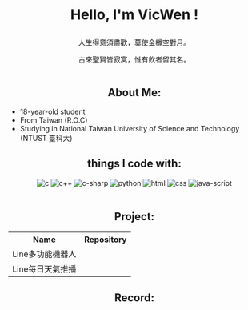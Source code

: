 <h1 align="center">
    <p>Hello, I'm VicWen !</p>
</h1>
<div align="center">
    <p>人生得意須盡歡，莫使金樽空對月。</p>
    <p>古來聖賢皆寂寞，惟有飲者留其名。</p>
</div>
<p align="center">
    <img src="https://gifdb.com/images/high/cartoon-character-louise-belcher-coding-is-fun-ctmkcciuc1gyxos2.gif" alt="">
</p>
<h2 align="center">About Me:</h2>
<ul>
    <li>18-year-old student</li>
    <li>From Taiwan (R.O.C)</li>
    <li>Studying in National Taiwan University of Science and Technology (NTUST 臺科大)</li>
</ul>
<h2 align="center">things I code with:</h2>
<p align="center">
    <img src="https://img.shields.io/static/v1?message=C&logo=C&labelColor=5c5c5c&color=1182c3&logoColor=1182c3&label=%20&style=plastic" alt="c">
    <img src="https://img.shields.io/static/v1?message=C%2B%2B&logo=c%2B%2B&labelColor=5c5c5c&color=7FFFD4&logoColor=7FFFD4&label=%20&style=plastic" alt="c++">
    <img src="https://img.shields.io/static/v1?message=python&logo=python&labelColor=5c5c5c&color=orange&logoColor=orange&label=%20&style=plastic" alt="c-sharp">
    <img src="https://img.shields.io/static/v1?message=C%2B%2B&logo=c%2B%2B&labelColor=5c5c5c&color=7FFFD4&logoColor=7FFFD4&label=%20&style=plastic" alt="python">
    <img src="https://img.shields.io/static/v1?message=html&logo=html5&labelColor=5c5c5c&color=F75000&logoColor=F75000&label=%20&style=plastic" alt="html">
    <img src="https://img.shields.io/static/v1?message=css&logo=css3&labelColor=5c5c5c&color=66B3FF&logoColor=66B3FF&label=%20&style=plastic" alt="css">
    <img src="https://img.shields.io/static/v1?message=JavaScript&logo=JavaScript&labelColor=5c5c5c&color=FFAD86&logoColor=FFAD86&label=%20&style=plastic" alt="java-script">
    <br><br>
    <img src="https://github-readme-stats.vercel.app/api/top-langs?username=vicwen0418&show_icons=true&locale=en&layout=compact&theme=nightowl" alt="">
</p>
<h2 align="center">Project:</h2>
<table align="center">
    <tr>
        <th>Name</th>
        <th>Repository</th>
    </tr>
    <tr>
        <td>Line多功能機器人</td>
        <td><a href="https://github.com/vicwen0418/Line-Assistant-Bot"><img src="https://github-readme-stats.vercel.app/api/pin/?username=vicwen0418&repo=Line-Assistant-Bot&theme=nightowl" alt=""></a></td>
    </tr>
    <tr>
        <td>Line每日天氣推播</td>
        <td><a href="https://github.com/vicwen0418/Line-Weather-Notify-Bot"><img src="https://github-readme-stats.vercel.app/api/pin/?username=vicwen0418&repo=Line-Weather-Notify-Bot&theme=nightowl" alt=""></a></td>
    </tr>
</table>        
<h2 align="center">Record:</h2>
<p align="center">
    <img src="https://github-readme-streak-stats.herokuapp.com/?user=vicwen0418&theme=nightowl" alt="">
    <img src="https://github-profile-trophy.vercel.app/?username=vicwen0418&theme=tokyonight" alt="">
</p>